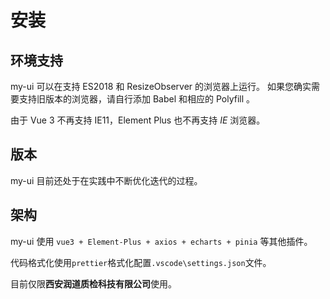 # 安装

## 环境支持
my-ui 可以在支持 ES2018 和 ResizeObserver 的浏览器上运行。 如果您确实需要支持旧版本的浏览器，请自行添加 Babel 和相应的 Polyfill 。

由于 Vue 3 不再支持 IE11，Element Plus 也不再支持 *IE* 浏览器。

## 版本
my-ui 目前还处于在实践中不断优化迭代的过程。

## 架构
my-ui 使用 `vue3 + Element-Plus + axios + echarts + pinia` 等其他插件。

代码格式化使用`prettier`格式化配置`.vscode\settings.json`文件。

目前仅限**西安润道质检科技有限公司**使用。



